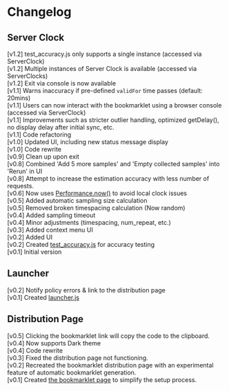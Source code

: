 # Changelog

## Server Clock

[v1.2] test_accuracy.js only supports a single instance (accessed via ServerClock)  
[v1.2] Multiple instances of Server Clock is available (accessed via ServerClocks)  
[v1.2] Exit via console is now available  
[v1.1] Warns inaccuracy if pre-defined `validFor` time passes (default: 20mins)  
[v1.1] Users can now interact with the bookmarklet using a browser console (accessed via ServerClock)  
[v1.1] Improvements such as stricter outlier handling, optimized getDelay(), no display delay after initial sync, etc.  
[v1.1] Code refactoring  
[v1.0] Updated UI, including new status message display  
[v1.0] Code rewrite  
[v0.9] Clean up upon exit  
[v0.8] Combined 'Add 5 more samples' and 'Empty collected samples' into 'Rerun' in UI  
[v0.8] Attempt to increase the estimation accuracy with less number of requests.  
[v0.6] Now uses [Performance.now()](https://developer.mozilla.org/en-US/docs/Web/API/Performance/now) to avoid local clock issues  
[v0.5] Added automatic sampling size calculation  
[v0.5] Removed broken timespacing calculation (Now random)  
[v0.4] Added sampling timeout  
[v0.4] Minor adjustments (timespacing, num_repeat, etc.)  
[v0.3] Added context menu UI  
[v0.2] Added UI  
[v0.2] Created [test_accuracy.js](./js/test_accuracy.js) for accuracy testing  
[v0.1] Initial version

## Launcher

[v0.2] Notify policy errors & link to the distribution page  
[v0.1] Created [launcher.js](./js/launcher.js)

## Distribution Page

[v0.5] Clicking the bookmarklet link will copy the code to the clipboard.  
[v0.4] Now supports Dark theme  
[v0.4] Code rewrite  
[v0.3] Fixed the distribution page not functioning.  
[v0.2] Recreated the bookmarklet distribution page with an experimental feature of automatic bookmarklet generation.  
[v0.1] Created [the bookmarklet page](https://r8btx.github.io/Server-Clock-Bookmarklet/page) to simplify the setup process.
